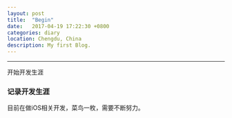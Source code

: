 ```yaml
---
layout: post
title:  "Begin"
date:   2017-04-19 17:22:30 +0800
categories: diary
location: Chengdu, China
description: My first Blog.
---
```

---
开始开发生涯

### 记录开发生涯

目前在做iOS相关开发，菜鸟一枚，需要不断努力。